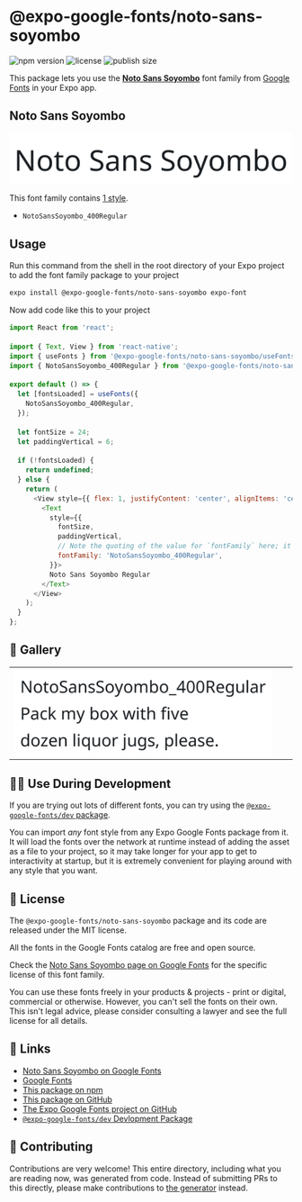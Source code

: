 # @expo-google-fonts/noto-sans-soyombo

![npm version](https://flat.badgen.net/npm/v/@expo-google-fonts/noto-sans-soyombo)
![license](https://flat.badgen.net/github/license/expo/google-fonts)
![publish size](https://flat.badgen.net/packagephobia/install/@expo-google-fonts/noto-sans-soyombo)

This package lets you use the [**Noto Sans Soyombo**](https://fonts.google.com/specimen/Noto+Sans+Soyombo) font family from [Google Fonts](https://fonts.google.com/) in your Expo app.

## Noto Sans Soyombo

![Noto Sans Soyombo](./font-family.png)

This font family contains [1 style](#-gallery).

- `NotoSansSoyombo_400Regular`

## Usage

Run this command from the shell in the root directory of your Expo project to add the font family package to your project
```sh
expo install @expo-google-fonts/noto-sans-soyombo expo-font
```

Now add code like this to your project
```js
import React from 'react';

import { Text, View } from 'react-native';
import { useFonts } from '@expo-google-fonts/noto-sans-soyombo/useFonts';
import { NotoSansSoyombo_400Regular } from '@expo-google-fonts/noto-sans-soyombo/400Regular';

export default () => {
  let [fontsLoaded] = useFonts({
    NotoSansSoyombo_400Regular,
  });

  let fontSize = 24;
  let paddingVertical = 6;

  if (!fontsLoaded) {
    return undefined;
  } else {
    return (
      <View style={{ flex: 1, justifyContent: 'center', alignItems: 'center' }}>
        <Text
          style={{
            fontSize,
            paddingVertical,
            // Note the quoting of the value for `fontFamily` here; it expects a string!
            fontFamily: 'NotoSansSoyombo_400Regular',
          }}>
          Noto Sans Soyombo Regular
        </Text>
      </View>
    );
  }
};

```

## 🔡 Gallery


||||
|-|-|-|
|![NotoSansSoyombo_400Regular](./NotoSansSoyombo_400Regular.ttf.png)||||


## 👩‍💻 Use During Development

If you are trying out lots of different fonts, you can try using the [`@expo-google-fonts/dev` package](https://github.com/expo/google-fonts/tree/master/font-packages/dev#readme).

You can import *any* font style from any Expo Google Fonts package from it. It will load the fonts
over the network at runtime instead of adding the asset as a file to your project, so it may take longer
for your app to get to interactivity at startup, but it is extremely convenient
for playing around with any style that you want.

## 📖 License

The `@expo-google-fonts/noto-sans-soyombo` package and its code are released under the MIT license.

All the fonts in the Google Fonts catalog are free and open source.

Check the [Noto Sans Soyombo page on Google Fonts](https://fonts.google.com/specimen/Noto+Sans+Soyombo) for the specific license of this font family.

You can use these fonts freely in your products & projects - print or digital, commercial or otherwise. However, you can't sell the fonts on their own. This isn't legal advice, please consider consulting a lawyer and see the full license for all details.

## 🔗 Links

- [Noto Sans Soyombo on Google Fonts](https://fonts.google.com/specimen/Noto+Sans+Soyombo)
- [Google Fonts](https://fonts.google.com/)
- [This package on npm](https://www.npmjs.com/package/@expo-google-fonts/noto-sans-soyombo)
- [This package on GitHub](https://github.com/expo/google-fonts/tree/master/font-packages/noto-sans-soyombo)
- [The Expo Google Fonts project on GitHub](https://github.com/expo/google-fonts)
- [`@expo-google-fonts/dev` Devlopment Package](https://github.com/expo/google-fonts/tree/master/font-packages/dev)

## 🤝 Contributing

Contributions are very welcome! This entire directory, including what you are reading now, was generated from code. Instead of submitting PRs to this directly, please make contributions to [the generator](https://github.com/expo/google-fonts/tree/master/packages/generator) instead.
